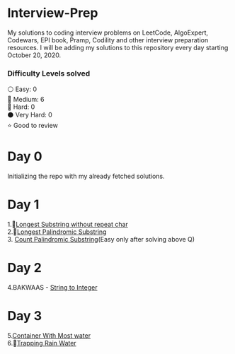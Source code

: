 # Interview-Prep
My solutions to coding interview problems on LeetCode, AlgoExpert, Codewars, EPI book, Pramp, Codility and other interview preparation resources. I will be adding my solutions to this repository every day starting October 20, 2020.

### Difficulty Levels solved

⚪ Easy: 0 <br />
🔵 Medium: 6 <br />
🔴 Hard: 0 <br />
⚫ Very Hard: 0 <br />
⭐ Good to review <br />

# Day 0
Initializing the repo with my already fetched solutions.

# Day 1
1.🔵[Longest Substring without repeat char](https://github.com/iam-aniket/Interview-Prep/blob/main/Strings-Hard/Longest%20Substring%20without%20repeat%20char.cpp) <br />
2.🔴[Longest Palindromic Substring](https://github.com/iam-aniket/Interview-Prep/blob/main/DP/Longest%20Palindromic%20Substring.cpp)<br />
3.  [Count Palindromic Substring](https://github.com/iam-aniket/Interview-Prep/blob/main/DP/Count%20Palindromic%20Substrings.cpp)(Easy only after solving above Q)<br/>

# Day 2
4.BAKWAAS - [String to Integer](https://github.com/iam-aniket/Interview-Prep/blob/main/String%20to%20Integer.cpp)<br/>

# Day 3
5.[Container With Most water](https://github.com/iam-aniket/Interview-Prep/blob/main/DP/Container%20With%20Most%20Water.cpp)<br/>
6.🔵[Trapping Rain Water](https://github.com/iam-aniket/Interview-Prep/blob/main/DP/Longest%20Palindromic%20Substring.cpp)<br/>

